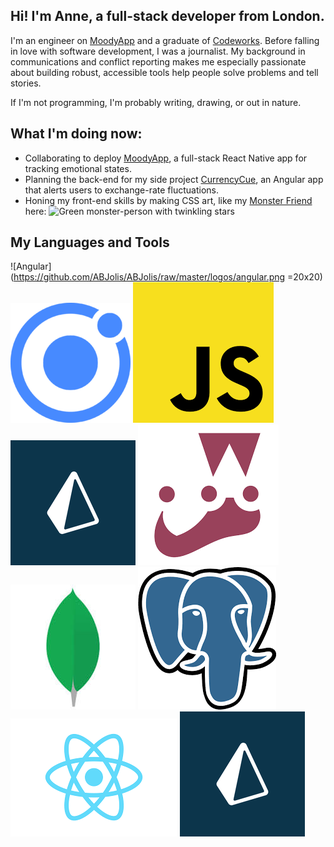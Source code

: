 ## Hi! I'm Anne, a full-stack developer from London.

I'm an engineer on [MoodyApp](https://github.com/BOUNCE8/MoodyApp/blob/development/README.md) and a graduate of [Codeworks](https://github.com/codeworks/). Before falling in love with software development, I was a journalist. My background in communications and conflict reporting makes me especially passionate about building robust, accessible tools help people solve problems and tell stories.

If I'm not programming, I'm probably writing, drawing, or out in nature.

## What I'm doing now:
- Collaborating to deploy [MoodyApp](https://github.com/BOUNCE8/MoodyApp/blob/development/README.md), a full-stack React Native app for tracking emotional states.
- Planning the back-end for my side project [CurrencyCue](https://github.com/ABJolis/currency_cue#readme), an Angular app that alerts users to exchange-rate fluctuations.
- Honing my front-end skills by making CSS art, like my [Monster Friend](https://github.com/ABJolis/monsterfriends) here:
![Green monster-person with twinkling stars](https://github.com/ABJolis/MyReadMe/raw/master/GreenManGif.gif)

## My Languages and Tools
![Angular](https://github.com/ABJolis/ABJolis/raw/master/logos/angular.png =20x20)
![Ionic](https://github.com/ABJolis/ABJolis/raw/master/logos/ionic.png)
![JavaScript](https://github.com/ABJolis/ABJolis/raw/master/logos/javascript.png)
![Prisma](https://github.com/ABJolis/ABJolis/raw/master/logos/prisma.png)
![Jest](https://github.com/ABJolis/ABJolis/raw/master/logos/jest.png)
![Mongo](https://github.com/ABJolis/ABJolis/raw/master/logos/mongo.jpeg)
![PostgreSQL](https://github.com/ABJolis/ABJolis/raw/master/logos/postgresql.png)
![React](https://github.com/ABJolis/ABJolis/raw/master/logos/react.png)
![Prisma](https://github.com/ABJolis/ABJolis/raw/master/logos/prisma.png)
